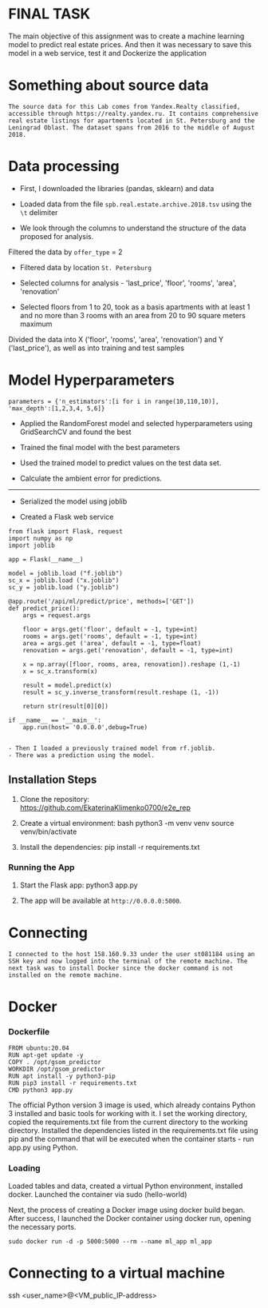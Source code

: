 # FINAL TASK
The main objective of this assignment was to create a machine learning model to predict real estate prices. And then it was necessary to save this model in a web service, test it and Dockerize the application

# Something about source data
```
The source data for this Lab comes from Yandex.Realty classified, accessible through https://realty.yandex.ru. It contains comprehensive real estate listings for apartments located in St. Petersburg and the Leningrad Oblast. The dataset spans from 2016 to the middle of August 2018. 
```

# Data processing
- First, I downloaded the libraries (pandas, sklearn) and data

- Loaded data from the file `spb.real.estate.archive.2018.tsv` using the `\t` delimiter

- We look through the columns to understand the structure of the data proposed for analysis.

Filtered the data by `offer_type` = 2

- Filtered data by location `St. Petersburg`

- Selected columns for analysis - 'last_price', 'floor',  'rooms', 'area', 'renovation'

- Selected floors from 1 to 20, took as a basis apartments with at least 1 and no more than 3 rooms with an area from 20 to 90 square meters maximum

Divided the data into X ('floor',  'rooms', 'area', 'renovation') and Y ('last_price'), as well as into training and test samples

# Model Hyperparameters

`parameters = {'n_estimators':[i for i in range(10,110,10)], 'max_depth':[1,2,3,4, 5,6]}` 

- Applied the RandomForest model and selected hyperparameters using GridSearchCV and found the best

- Trained the final model with the best parameters

- Used the trained model to predict values ​​on the test data set.

- Calculate the ambient error for predictions.

---

- Serialized the model using joblib

- Created a Flask web service

```
from flask import Flask, request
import numpy as np
import joblib

app = Flask(__name__)

model = joblib.load ("f.joblib")
sc_x = joblib.load ("x.joblib")
sc_y = joblib.load ("y.joblib")

@app.route('/api/ml/predict/price', methods=['GET'])
def predict_price():
    args = request.args

    floor = args.get('floor', default = -1, type=int)
    rooms = args.get('rooms', default = -1, type=int)
    area = args.get ('area', default = -1, type=float)
    renovation = args.get('renovation', default = -1, type=int)
    
    x = np.array([floor, rooms, area, renovation]).reshape (1,-1)
    x = sc_x.transform(x)

    result = model.predict(x)
    result = sc_y.inverse_transform(result.reshape (1, -1))

    return str(result[0][0])

if __name__ == '__main__':
    app.run(host= '0.0.0.0',debug=True)

```

```

- Then I loaded a previously trained model from rf.joblib.
- There was a prediction using the model.

```

## Installation Steps
1. Clone the repository:
  https://github.com/EkaterinaKlimenko0700/e2e_rep

2. Create a virtual environment:
   bash
   python3 -m venv venv
   source venv/bin/activate  

3. Install the dependencies: pip install -r requirements.txt
   
### Running the App
1. Start the Flask app:
   python3 app.py

2. The app will be available at `http://0.0.0.0:5000`.

# Connecting 
```
I connected to the host 158.160.9.33 under the user st081184 using an SSH key and now logged into the terminal of the remote machine. The next task was to install Docker since the docker command is not installed on the remote machine.

```
# Docker

### Dockerfile

```
FROM ubuntu:20.04
RUN apt-get update -y
COPY . /opt/gsom_predictor
WORKDIR /opt/gsom_predictor
RUN apt install -y python3-pip
RUN pip3 install -r requirements.txt
CMD python3 app.py

```

The official Python version 3 image is used, which already contains Python 3 installed and basic tools for working with it. I set the working directory, copied the requirements.txt file from the current directory to the working directory. Installed the dependencies listed in the requirements.txt file using pip and the command that will be executed when the container starts - run app.py using Python.

### Loading

Loaded tables and data, created a virtual Python environment, installed docker. Launched the container via sudo (hello-world)

Next, the process of creating a Docker image using docker build began. After success, I launched the Docker container using docker run, opening the necessary ports.

`sudo docker run -d -p 5000:5000 --rm --name ml_app ml_app`


# Connecting to a virtual machine

ssh <user_name>@<VM_public_IP-address>
